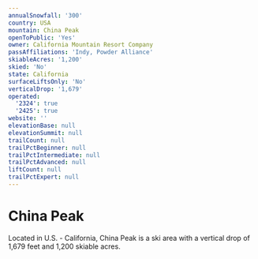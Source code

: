 ```yaml
---
annualSnowfall: '300'
country: USA
mountain: China Peak
openToPublic: 'Yes'
owner: California Mountain Resort Company
passAffiliations: 'Indy, Powder Alliance'
skiableAcres: '1,200'
skied: 'No'
state: California
surfaceLiftsOnly: 'No'
verticalDrop: '1,679'
operated:
  '2324': true
  '2425': true
website: ''
elevationBase: null
elevationSummit: null
trailCount: null
trailPctBeginner: null
trailPctIntermediate: null
trailPctAdvanced: null
liftCount: null
trailPctExpert: null
---
```



# China Peak

Located in U.S. - California, China Peak is a ski area with a vertical drop of 1,679 feet and 1,200 skiable acres.
